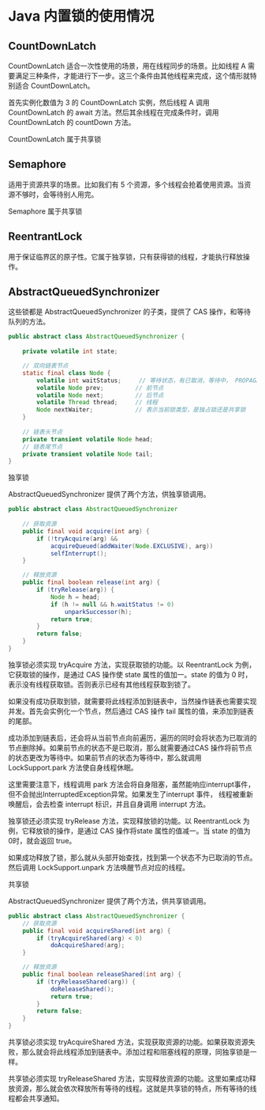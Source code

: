 # Java 内置锁的使用情况





## CountDownLatch

CountDownLatch 适合一次性使用的场景，用在线程同步的场景。比如线程 A 需要满足三种条件，才能进行下一步。这三个条件由其他线程来完成，这个情形就特别适合 CountDownLatch。

首先实例化数值为 3 的 CountDownLatch 实例，然后线程 A 调用 CountDownLatch 的 await 方法。然后其余线程在完成条件时，调用 CountDownLatch 的 countDown 方法。

CountDownLatch 属于共享锁



## Semaphore

适用于资源共享的场景。比如我们有 5 个资源，多个线程会抢着使用资源。当资源不够时，会等待别人用完。

Semaphore 属于共享锁





## ReentrantLock

用于保证临界区的原子性。它属于独享锁，只有获得锁的线程，才能执行释放操作。









## AbstractQueuedSynchronizer

这些锁都是 AbstractQueuedSynchronizer 的子类，提供了 CAS 操作，和等待队列的方法。

```java
public abstract class AbstractQueuedSynchronizer {
    
    private volatile int state;

    // 双向链表节点
    static final class Node {
        volatile int waitStatus;     // 等待状态，有已取消，等待中， PROPAGATE，初始状态
        volatile Node prev;		    // 前节点
        volatile Node next;         // 后节点
        volatile Thread thread;     // 线程
        Node nextWaiter;            // 表示当前锁类型，是独占锁还是共享锁
    }
    
    // 链表头节点
    private transient volatile Node head;
    // 链表尾节点
    private transient volatile Node tail;
}
```



独享锁

AbstractQueuedSynchronizer 提供了两个方法，供独享锁调用。

```java
public abstract class AbstractQueuedSynchronizer
    
    // 获取资源
    public final void acquire(int arg) {
        if (!tryAcquire(arg) &&
            acquireQueued(addWaiter(Node.EXCLUSIVE), arg))
            selfInterrupt();
    }

    // 释放资源
    public final boolean release(int arg) {
        if (tryRelease(arg)) {
            Node h = head;
            if (h != null && h.waitStatus != 0)
                unparkSuccessor(h);
            return true;
        }
        return false;
    }
}
```



独享锁必须实现 tryAcquire 方法，实现获取锁的功能。以 ReentrantLock 为例，它获取锁的操作，是通过 CAS 操作使 state 属性的值加一。state 的值为 0 时，表示没有线程获取锁。否则表示已经有其他线程获取到锁了。

如果没有成功获取到锁，就需要将此线程添加到链表中，当然操作链表也需要实现并发。首先会实例化一个节点，然后通过 CAS 操作 tail 属性的值，来添加到链表的尾部。

成功添加到链表后，还会将从当前节点向前遍历，遍历的同时会将状态为已取消的节点删除掉。如果前节点的状态不是已取消，那么就需要通过CAS 操作将前节点的状态更改为等待中。如果前节点的状态为等待中，那么就调用 LockSupport.park 方法使自身线程休眠。 

这里需要注意下，线程调用 park 方法会将自身阻塞，虽然能响应interrupt事件，但不会抛出InterruptedException异常。如果发生了interrupt 事件， 线程被重新唤醒后，会去检查 interrupt 标识，并且自身调用 interrupt 方法。



独享锁还必须实现 tryRelease 方法，实现释放锁的功能。以 ReentrantLock 为例，它释放锁的操作，是通过 CAS 操作将state 属性的值减一。当 state 的值为 0时，就会返回 true。

如果成功释放了锁，那么就从头部开始查找，找到第一个状态不为已取消的节点。然后调用 LockSupport.unpark 方法唤醒节点对应的线程。





共享锁

AbstractQueuedSynchronizer 提供了两个方法，供共享锁调用。

```java
public abstract class AbstractQueuedSynchronizer {
    // 获取资源
    public final void acquireShared(int arg) {
        if (tryAcquireShared(arg) < 0)
            doAcquireShared(arg);
    }

    // 释放资源
    public final boolean releaseShared(int arg) {
        if (tryReleaseShared(arg)) {
            doReleaseShared();
            return true;
        }
        return false;
    }    
}
```



共享锁必须实现 tryAcquireShared 方法，实现获取资源的功能。如果获取资源失败，那么就会将此线程添加到链表中。添加过程和阻塞线程的原理，同独享锁是一样。



共享锁必须实现 tryReleaseShared 方法，实现释放资源的功能。这里如果成功释放资源，那么就会依次释放所有等待的线程。这就是共享锁的特点，所有等待的线程都会共享通知。

